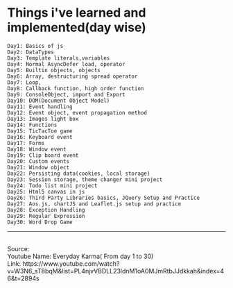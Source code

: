 # Things i've learned and implemented(day wise)
    Day1: Basics of js
    Day2: DataTypes
    Day3: Template literals,variables
    Day4: Normal AsyncDefer load, operator
    Day5: Builtin objects, objects
    Day6: Array, destructuring spread operator
    Day7: Loop, 
    Day8: Callback function, high order function
    Day9: ConsoleObject, import and Export
    Day10: DOM(Document Object Model) 
    Day11: Event handling
    Day12: Event object, event propagation method
    Day13: Images light box
    Day14: Functions
    Day15: TicTacToe game
    Day16: Keyboard event
    Day17: Forms
    Day18: Window event 
    Day19: Clip board event
    Day20: Custom events
    Day21: Window object
    Day22: Persisting data(cookies, local storage)
    Day23: Session storage, theme changer mini project
    Day24: Todo list mini project
    Day25: Html5 canvas in js
    Day26: Third Party Libraries basics, JQuery Setup and Practice
    Day27: Aos.js, chartJS and Leaflet.js setup and practice
    Day28: Exception Handling
    Day29: Regular Expression
    Day30: Word Drop Game


<hr>
<br>Source:</b><br>
Youtube Name: Everyday Karma( From day 1 to 30) <br>
Link: https://www.youtube.com/watch?v=W3N6_sT8bqM&list=PL4njvVBDLL23ldnM1oA0MJmRtbJJdkkah&index=46&t=2894s
